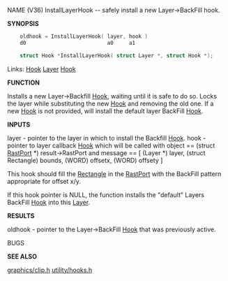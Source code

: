 
NAME                                                              (V36)
InstallLayerHook -- safely install a new Layer-&#062;BackFill hook.

**SYNOPSIS**

```c
    oldhook = InstallLayerHook( layer, hook )
    d0                          a0     a1

    struct Hook *InstallLayerHook( struct Layer *, struct Hook *);

```
Links: [Hook](_012D.md) [Layer](_00A1.md) [Hook](_012D.md) 

**FUNCTION**

Installs a new Layer-&#062;Backfill [Hook](_012D.md), waiting until it is safe to do
so. Locks the layer while substituting the new [Hook](_012D.md) and removing the
old one. If a new [Hook](_012D.md) is not provided, will install the default layer
BackFill [Hook](_012D.md).

**INPUTS**

layer - pointer to the layer in which to install the Backfill [Hook](_012D.md).
hook -  pointer to layer callback [Hook](_012D.md) which will be called
with object == (struct [RastPort](_00AF.md) *) result-&#062;RastPort
and message == [ (Layer *) layer, (struct Rectangle) bounds,
(WORD) offsetx, (WORD) offsety ]

This hook should fill the [Rectangle](_00A6.md) in the [RastPort](_00AF.md)
with the BackFill pattern appropriate for offset x/y.

If this hook pointer is NULL, the function installs
the &#034;default&#034; Layers BackFill [Hook](_012D.md) into this [Layer](_00A1.md).

**RESULTS**

oldhook - pointer to the Layer-&#062;BackFill [Hook](_012D.md) that was previously
active.

BUGS

**SEE ALSO**

[graphics/clip.h](_00A1.md) [utility/hooks.h](_012D.md)

